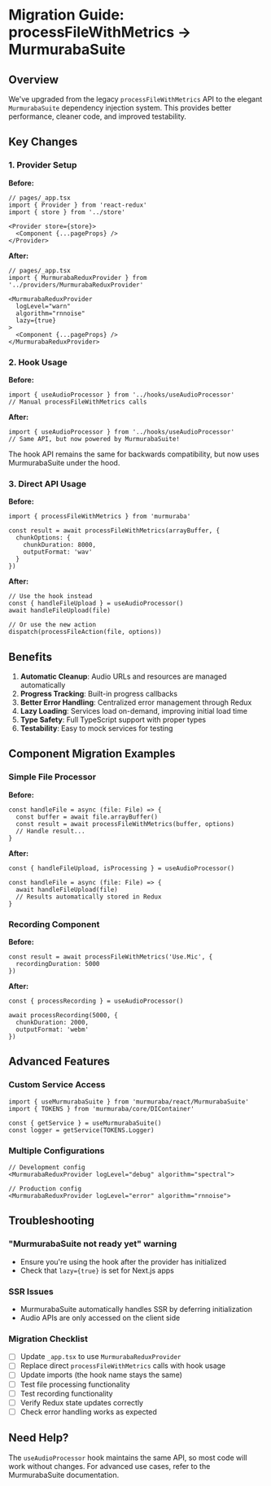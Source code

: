 # Migration Guide: processFileWithMetrics → MurmurabaSuite

## Overview

We've upgraded from the legacy `processFileWithMetrics` API to the elegant `MurmurabaSuite` dependency injection system. This provides better performance, cleaner code, and improved testability.

## Key Changes

### 1. Provider Setup

**Before:**
```tsx
// pages/_app.tsx
import { Provider } from 'react-redux'
import { store } from '../store'

<Provider store={store}>
  <Component {...pageProps} />
</Provider>
```

**After:**
```tsx
// pages/_app.tsx
import { MurmurabaReduxProvider } from '../providers/MurmurabaReduxProvider'

<MurmurabaReduxProvider
  logLevel="warn"
  algorithm="rnnoise"
  lazy={true}
>
  <Component {...pageProps} />
</MurmurabaReduxProvider>
```

### 2. Hook Usage

**Before:**
```tsx
import { useAudioProcessor } from '../hooks/useAudioProcessor'
// Manual processFileWithMetrics calls
```

**After:**
```tsx
import { useAudioProcessor } from '../hooks/useAudioProcessor'
// Same API, but now powered by MurmurabaSuite!
```

The hook API remains the same for backwards compatibility, but now uses MurmurabaSuite under the hood.

### 3. Direct API Usage

**Before:**
```tsx
import { processFileWithMetrics } from 'murmuraba'

const result = await processFileWithMetrics(arrayBuffer, {
  chunkOptions: {
    chunkDuration: 8000,
    outputFormat: 'wav'
  }
})
```

**After:**
```tsx
// Use the hook instead
const { handleFileUpload } = useAudioProcessor()
await handleFileUpload(file)

// Or use the new action
dispatch(processFileAction(file, options))
```

## Benefits

1. **Automatic Cleanup**: Audio URLs and resources are managed automatically
2. **Progress Tracking**: Built-in progress callbacks
3. **Better Error Handling**: Centralized error management through Redux
4. **Lazy Loading**: Services load on-demand, improving initial load time
5. **Type Safety**: Full TypeScript support with proper types
6. **Testability**: Easy to mock services for testing

## Component Migration Examples

### Simple File Processor

**Before:**
```tsx
const handleFile = async (file: File) => {
  const buffer = await file.arrayBuffer()
  const result = await processFileWithMetrics(buffer, options)
  // Handle result...
}
```

**After:**
```tsx
const { handleFileUpload, isProcessing } = useAudioProcessor()

const handleFile = async (file: File) => {
  await handleFileUpload(file)
  // Results automatically stored in Redux
}
```

### Recording Component

**Before:**
```tsx
const result = await processFileWithMetrics('Use.Mic', {
  recordingDuration: 5000
})
```

**After:**
```tsx
const { processRecording } = useAudioProcessor()

await processRecording(5000, {
  chunkDuration: 2000,
  outputFormat: 'webm'
})
```

## Advanced Features

### Custom Service Access

```tsx
import { useMurmurabaSuite } from 'murmuraba/react/MurmurabaSuite'
import { TOKENS } from 'murmuraba/core/DIContainer'

const { getService } = useMurmurabaSuite()
const logger = getService(TOKENS.Logger)
```

### Multiple Configurations

```tsx
// Development config
<MurmurabaReduxProvider logLevel="debug" algorithm="spectral">
  
// Production config  
<MurmurabaReduxProvider logLevel="error" algorithm="rnnoise">
```

## Troubleshooting

### "MurmurabaSuite not ready yet" warning
- Ensure you're using the hook after the provider has initialized
- Check that `lazy={true}` is set for Next.js apps

### SSR Issues
- MurmurabaSuite automatically handles SSR by deferring initialization
- Audio APIs are only accessed on the client side

### Migration Checklist

- [ ] Update `_app.tsx` to use `MurmurabaReduxProvider`
- [ ] Replace direct `processFileWithMetrics` calls with hook usage
- [ ] Update imports (the hook name stays the same)
- [ ] Test file processing functionality
- [ ] Test recording functionality
- [ ] Verify Redux state updates correctly
- [ ] Check error handling works as expected

## Need Help?

The `useAudioProcessor` hook maintains the same API, so most code will work without changes. For advanced use cases, refer to the MurmurabaSuite documentation.
